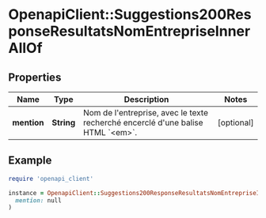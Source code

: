 # OpenapiClient::Suggestions200ResponseResultatsNomEntrepriseInnerAllOf

## Properties

| Name | Type | Description | Notes |
| ---- | ---- | ----------- | ----- |
| **mention** | **String** | Nom de l&#39;entreprise, avec le texte recherché encerclé d&#39;une balise HTML &#x60;&lt;em&gt;&#x60;. | [optional] |

## Example

```ruby
require 'openapi_client'

instance = OpenapiClient::Suggestions200ResponseResultatsNomEntrepriseInnerAllOf.new(
  mention: null
)
```


